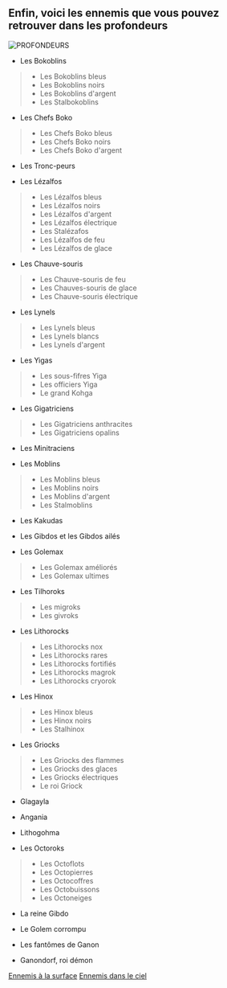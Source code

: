 ## Enfin, voici les ennemis que vous pouvez retrouver dans les profondeurs

![PROFONDEURS](https://github.com/emmamichel19/RecueilEnnemisTOTK/assets/144808143/03ce9b5a-d5f5-4346-b819-66e14cf7ef9b)

* Les Bokoblins
>* Les Bokoblins bleus
>* Les Bokoblins noirs
>* Les Bokoblins d'argent
>* Les Stalbokoblins


* Les Chefs Boko
>* Les Chefs Boko bleus
>* Les Chefs Boko noirs
>* Les Chefs Boko d'argent


* Les Tronc-peurs


* Les Lézalfos
>* Les Lézalfos bleus
>* Les Lézalfos noirs
>* Les Lézalfos d'argent
>* Les Lézalfos électrique
>* Les Stalézafos
>* Les Lézalfos de feu
>* Les Lézalfos de glace


* Les Chauve-souris
>* Les Chauve-souris de feu
>* Les Chauves-souris de glace
>* Les Chauve-souris électrique


* Les Lynels
>* Les Lynels bleus
>* Les Lynels blancs
>* Les Lynels d'argent


* Les Yigas
>* Les sous-fifres Yiga
>* Les officiers Yiga
>* Le grand Kohga


* Les Gigatriciens
>* Les Gigatriciens anthracites
>* Les Gigatriciens opalins


* Les Minitraciens


* Les Moblins
>* Les Moblins bleus
>* Les Moblins noirs
>* Les Moblins d'argent
>* Les Stalmoblins


* Les Kakudas


* Les Gibdos et les Gibdos ailés


* Les Golemax
>* Les Golemax améliorés
>* Les Golemax ultimes


* Les Tilhoroks
>* Les migroks
>* Les givroks


* Les Lithorocks
>* Les Lithorocks nox
>* Les Lithorocks rares
>* Les Lithorocks fortifiés
>* Les Lithorocks magrok
>* Les Lithorocks cryorok


* Les Hinox
>* Les Hinox bleus
>* Les Hinox noirs
>* Les Stalhinox


* Les Griocks
>* Les Griocks des flammes
>* Les Griocks des glaces
>* Les Griocks électriques
>* Le roi Griock


* Glagayla


* Angania


* Lithogohma


* Les Octoroks
>* Les Octoflots
>* Les Octopierres
>* Les Octocoffres
>* Les Octobuissons
>* Les Octoneiges


* La reine Gibdo


* Le Golem corrompu


* Les fantômes de Ganon

* Ganondorf, roi démon

[Ennemis à la surface](index.md)
[Ennemis dans le ciel](Ciel.md)

